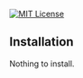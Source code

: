 [![MIT License](https://img.shields.io/badge/license-MIT-blue.svg)](https://github.com/libranet/minimal-github-project/blob/main/docs/license.md)



## Installation

Nothing to install.

